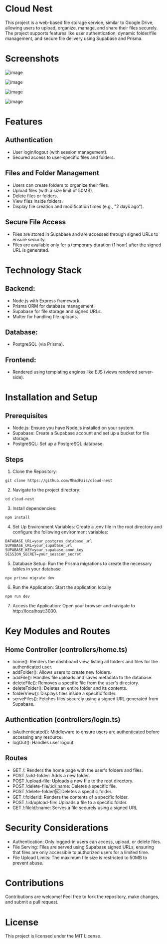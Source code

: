 # Cloud Nest

This project is a web-based file storage service, similar to Google Drive, allowing users to upload, organize, manage, and share their files securely. The project supports features like user authentication, dynamic folder/file management, and secure file delivery using Supabase and Prisma.

# Screenshots

![image](https://github.com/user-attachments/assets/34ebf10e-30ed-4874-952a-989aef650e53)

![image](https://github.com/user-attachments/assets/4875be58-1cad-4d2e-8e27-a7beb8e681e4)

![image](https://github.com/user-attachments/assets/f8fbf9fe-84c9-47b4-a46c-c199bac0034c)

![image](https://github.com/user-attachments/assets/b78bce62-98a6-453c-9839-bfb54547112d)

# Features

## Authentication

- User login/logout (with session management).
- Secured access to user-specific files and folders.

## Files and Folder Management

- Users can create folders to organize their files.
- Upload files (with a size limit of 50MB).
- Delete files or folders.
- View files inside folders.
- Display file creation and modification times (e.g., "2 days ago").

## Secure File Access

- Files are stored in Supabase and are accessed through signed URLs to ensure security.
- Files are available only for a temporary duration (1 hour) after the signed URL is generated.

# Technology Stack

## Backend:

- Node.js with Express framework.
- Prisma ORM for database management.
- Supabase for file storage and signed URLs.
- Multer for handling file uploads.

## Database:

- PostgreSQL (via Prisma).

## Frontend:

- Rendered using templating engines like EJS (views rendered server-side).

# Installation and Setup

## Prerequisites

- Node.js: Ensure you have Node.js installed on your system.
- Supabase: Create a Supabase account and set up a bucket for file storage.
- PostgreSQL: Set up a PostgreSQL database.

## Steps

1. Clone the Repository:

```
git clone https://github.com/MhmdFais/cloud-nest
```

2. Navigate to the project directory:

```
cd cloud-nest
```

3. Install dependencies:

```
npm install
```

4. Set Up Environment Variables:
   Create a .env file in the root directory and configure the following environment variables:

```
DATABASE_URL=your_postgres_database_url
SUPABASE_URL=your_supabase_url
SUPABASE_KEY=your_supabase_anon_key
SESSION_SECRET=your_session_secret
```

5. Database Setup:
   Run the Prisma migrations to create the necessary tables in your database

```
npx prisma migrate dev
```

6. Run the Application:
   Start the application locally

```
npm run dev
```

7. Access the Application: Open your browser and navigate to http://localhost:3000.

# Key Modules and Routes

## Home Controller (controllers/home.ts)

- home(): Renders the dashboard view, listing all folders and files for the authenticated user.
- addFolder(): Allows users to create new folders.
- addFile(): Handles file uploads and saves metadata to the database.
- deleteFile(): Removes a specific file from the user's directory.
- deleteFolder(): Deletes an entire folder and its contents.
- folderView(): Displays files inside a specific folder.
- serveFiles(): Fetches files securely using a signed URL generated from Supabase.

## Authentication (controllers/login.ts)

- isAuthenticated(): Middleware to ensure users are authenticated before accessing any resource.
- logOut(): Handles user logout.

## Routes

- GET /: Renders the home page with the user's folders and files.
- POST /add-folder: Adds a new folder.
- POST /upload-file: Uploads a new file to the root directory.
- POST /delete-file/:id/:name: Deletes a specific file.
- POST /delete-folder/:id: Deletes a specific folder.
- GET /:folderId: Renders the contents of a specific folder.
- POST /:id/upload-file: Uploads a file to a specific folder.
- GET /:fileId/:name: Serves a file securely using a signed URL

# Security Considerations

- Authentication: Only logged-in users can access, upload, or delete files.
- File Serving: Files are served using Supabase signed URLs, ensuring that files are only accessible to authorized users for a limited time.
- File Upload Limits: The maximum file size is restricted to 50MB to prevent abuse.

# Contributions

Contributions are welcome! Feel free to fork the repository, make changes, and submit a pull request.

# License

This project is licensed under the MIT License.
